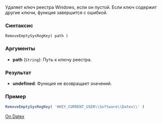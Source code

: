 Удаляет ключ реестра Windows, если он пустой. Если ключ содержит другие ключи, функция завершится с ошибкой.

### Синтаксис
`RemoveEmptySysRegKey( path )`

### Аргументы
- **path** (`String`): Путь к ключу реестра.

### Результат
- **undefined**: Функция не возвращает значений.

### Пример
```js
RemoveEmptySysRegKey( 'HKEY_CURRENT_USER\\Software\\Datex\\' )
```

[On Datex](http://docs.datex.ru/article.htm?id=5620276892448878737)